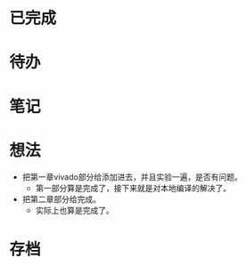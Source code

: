 # 已完成

# 待办

# 笔记

# 想法
- 把第一章vivado部分给添加进去，并且实验一遍，是否有问题。
	- 第一部分算是完成了，接下来就是对本地编译的解决了。
- 把第二章部分给完成。
	- 实际上也算是完成了。

# 存档